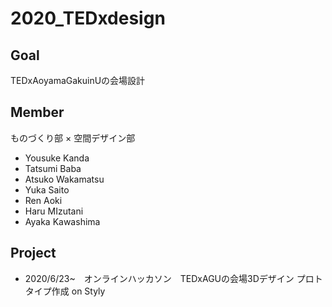 # 2020_TEDxdesign
## Goal
TEDxAoyamaGakuinUの会場設計

## Member 
ものづくり部 × 空間デザイン部
 * Yousuke Kanda
 * Tatsumi Baba
 * Atsuko Wakamatsu
 * Yuka Saito
 * Ren Aoki
 * Haru MIzutani
 * Ayaka Kawashima
 
 ## Project
 * 2020/6/23~　オンラインハッカソン　TEDxAGUの会場3Dデザイン プロトタイプ作成 on Styly
